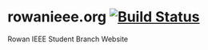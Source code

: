 # rowanieee.org [![Build Status](https://travis-ci.org/rowanieee/rowanieee.org.svg?branch=master)](https://travis-ci.org/rowanieee/rowanieee.org)
Rowan IEEE Student Branch Website
